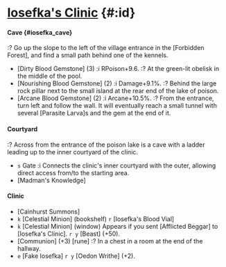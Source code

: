# [Iosefka's Clinic](@) {#:id}

#### Cave {#iosefka_cave}
:? Go up the slope to the left of the village entrance in the [Forbidden Forest], and find a small path behind one of the kennels.
- [Dirty Blood Gemstone] (3)
  :i RPoison+9.6.
	:? At the green-lit obelisk in the middle of the pool.
- [Nourishing Blood Gemstone] (2)
  :i Damage+9.1%.
  :? Behind the large rock pillar next to the small island at the rear end of the lake of poison.
- [Arcane Blood Gemstone] (2)
  :i Arcane+10.5%.
	:? From the entrance, turn left and follow the wall. It will eventually reach a small tunnel with several [Parasite Larva]s and the gem at the end of it.

#### Courtyard
:? Across from the entrance of the poison lake is a cave with a ladder leading up to the inner courtyard of the clinic.
- `s` Gate
  :i Connects the clinic's inner courtyard with the outer, allowing direct access from/to the starting area.
- [Madman's Knowledge]

#### Clinic
- [Cainhurst Summons]
- `k` [Celestial Minion] (bookshelf)
	`r` [Iosefka's Blood Vial]
- `k` [Celestial Minion] (window)
	Appears if you sent [Afflicted Beggar] to [Iosefka's Clinic].
	`r y` [Beast] (+50).
- [Communion] (+3) [rune]
	:? In a chest in a room at the end of the hallway.
- `e` [Fake Iosefka]
	`r y` [Oedon Writhe] (+2).
